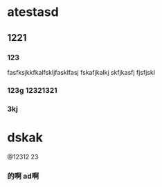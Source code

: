 # atestasd
## 1221
### 123

fasfksjkkfkalfskljfasklfasj
fskafjkalkj
skfjkasfj 
fjsfjskl
### 123g 12321321

### 3kj
# dskak
@12312 23
### 的啊 ad啊

